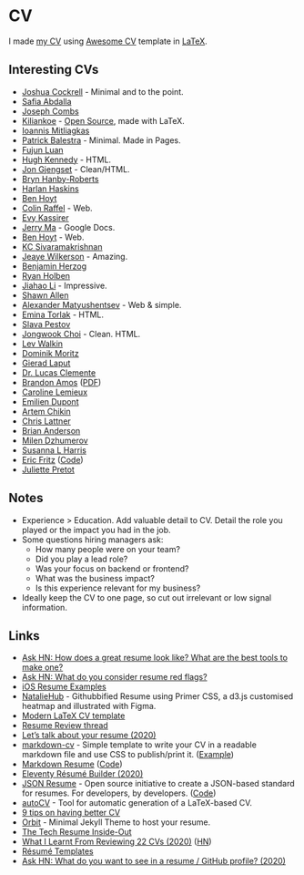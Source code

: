 # CV

I made [my CV](http://nikitavoloboev.xyz/cv.pdf) using [Awesome CV](https://github.com/posquit0/Awesome-CV) template in [LaTeX](https://github.com/nikitavoloboev/cv).

## Interesting CVs

- [Joshua Cockrell](http://joshcockrell.com/joshua_cockrell_resume.pdf) - Minimal and to the point.
- [Safia Abdalla](https://cloudup.com/cqozUYp889k)
- [Joseph Combs](https://www.josephecombs.com/resume/)
- [Kiliankoe](http://kilian.io/assets/files/cv.pdf) - [Open Source](https://github.com/kiliankoe/cv), made with LaTeX.
- [Ioannis Mitliagkas](http://mitliagkas.github.io/cv.pdf)
- [Patrick Balestra](https://patrickbalestra.com/CV.pdf) - Minimal. Made in Pages.
- [Fujun Luan](http://www.cs.cornell.edu/~fujun/files/Fujun_cv.pdf)
- [Hugh Kennedy](http://hughsk.io/resume/) - HTML.
- [Jon Gjengset](https://thesquareplanet.com/cv/) - Clean/HTML.
- [Bryn Hanby-Roberts](http://bryn.co.uk/cv.pdf)
- [Harlan Haskins](https://www.harlanhaskins.com/files/Resume.pdf)
- [Ben Hoyt](http://benhoyt.com/cv/)
- [Colin Raffel](http://colinraffel.com/cv.html) - Web.
- [Evy Kassirer](http://www.evykassirer.com/resume)
- [Jerry Ma](https://docs.google.com/document/d/1F16GPu8A0TV1esJHrl9gA5o21OPRLG58kSxdi6dG_48/edit) - Google Docs.
- [Ben Hoyt](https://benhoyt.com/cv/) - Web.
- [KC Sivaramakrishnan](http://kcsrk.info/cv/cv.pdf)
- [Jeaye Wilkerson](https://jeaye.com/resume.pdf) - Amazing.
- [Benjamin Herzog](https://blog.benchr.de/cv.pdf)
- [Ryan Holben](https://ryan-holben.github.io/assets/pdf/Resume.pdf)
- [Jiahao Li](http://ljh.me/resume/) - Impressive.
- [Shawn Allen](http://secularproducts.com/cv/)
- [Alexander Matyushentsev](https://alexmt.github.io/resume/) - Web & simple.
- [Emina Torlak](https://homes.cs.washington.edu/~emina/cv.html) - HTML.
- [Slava Pestov](https://docs.google.com/document/d/17IddUbocCQhmx_mCcycij6Dmmn-c0ReZqLWzY-idt-Q/edit)
- [Jongwook Choi](https://wook.kr/cv.html) - Clean. HTML.
- [Lev Walkin](http://lionet.info/CV)
- [Dominik Moritz](https://www.domoritz.de/cv/)
- [Gierad Laput](https://www.gierad.com/cv/GieradLaput-CVWeb.pdf)
- [Dr. Lucas Clemente](https://clemente.io/)
- [Brandon Amos](http://bamos.github.io/) ([PDF](http://bamos.github.io/data/cv.pdf))
- [Caroline Lemieux](https://www.carolemieux.com/caroline-lemieux-resume.pdf)
- [Emilien Dupont](https://emiliendupont.github.io/resume/)
- [Artem Chikin](https://github.com/artemcm/CV/blob/master/cv.pdf)
- [Chris Lattner](http://nondot.org/sabre/Resume.html)
- [Brian Anderson](https://brson.github.io/resume.html)
- [Milen Dzhumerov](https://milen.me/resume/)
- [Susanna L Harris](https://docs.google.com/document/d/1_uXzFgsX3xIgseeIuqO7xa57HoBA_IT1Zabm2PYMPLw/edit)
- [Eric Fritz](https://eric-fritz.com/resume/) ([Code](https://github.com/efritz/resume))
- [Juliette Pretot](https://jul.sh/career)

## Notes

- Experience > Education. Add valuable detail to CV. Detail the role you played or the impact you had in the job.
- Some questions hiring managers ask:
  - How many people were on your team?
  - Did you play a lead role?
  - Was your focus on backend or frontend?
  - What was the business impact?
  - Is this experience relevant for my business?
- Ideally keep the CV to one page, so cut out irrelevant or low signal information.

## Links

- [Ask HN: How does a great resume look like? What are the best tools to make one?](https://news.ycombinator.com/item?id=16659255)
- [Ask HN: What do you consider resume red flags?](https://news.ycombinator.com/item?id=16982575)
- [iOS Resume Examples](https://www.raywenderlich.com/54029/ios-developer-resume-examples)
- [NatalieHub](https://github.com/nataliemarleny/nataliemarleny.github.io) - Githubbified Resume using Primer CSS, a d3.js customised heatmap and illustrated with Figma.
- [Modern LaTeX CV template](https://github.com/fanzeyi/cv)
- [Resume Review thread](https://dev.to/kaydacode/resume-review-1oei)
- [Let’s talk about your resume (2020)](https://hugogiraudel.com/2020/01/13/lets-talk-about-your-resume/)
- [markdown-cv](https://github.com/elipapa/markdown-cv) - Simple template to write your CV in a readable markdown file and use CSS to publish/print it. ([Example](https://elipapa.github.io/mycv/extended))
- [Markdown Resume](http://mszep.github.io/pandoc_resume/) ([Code](https://github.com/mszep/pandoc_resume))
- [Eleventy Résumé Builder (2020)](https://mxb.dev/blog/eleventy-resume-builder/)
- [JSON Resume](https://jsonresume.org/) - Open source initiative to create a JSON-based standard for resumes. For developers, by developers. ([Code](https://github.com/jsonresume/resume-schema))
- [autoCV](https://github.com/poldrack/autoCV) - Tool for automatic generation of a LaTeX-based CV.
- [9 tips on having better CV](https://twitter.com/GergelyOrosz/status/1266449238126399491)
- [Orbit](https://github.com/sharu725/online-cv) - Minimal Jekyll Theme to host your resume.
- [The Tech Resume Inside-Out](https://www.thetechinterview.com/)
- [What I Learnt From Reviewing 22 CVs (2020)](https://youknowfordevs.com/2020/07/04/what-i-learnt-from-reviewing-22-cvs.html) ([HN](https://news.ycombinator.com/item?id=23757585))
- [Résumé Templates](https://www.figma.com/community/file/827002814255067977)
- [Ask HN: What do you want to see in a resume / GitHub profile? (2020)](https://news.ycombinator.com/item?id=23780236)
